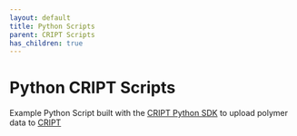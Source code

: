 ```yaml
---
layout: default
title: Python Scripts
parent: CRIPT Scripts
has_children: true
---
```


<!-- import fontawesome icons -->
<link rel="stylesheet" href="https://cdnjs.cloudflare.com/ajax/libs/font-awesome/6.4.0/css/all.min.css" integrity="sha512-iecdLmaskl7CVkqkXNQ/ZH/XLlvWZOJyj7Yy7tcenmpD1ypASozpmT/E0iPtmFIB46ZmdtAc9eNBvH0H/ZpiBw==" crossorigin="anonymous" referrerpolicy="no-referrer" />


# <i class="fa-solid fa-code"></i> Python CRIPT Scripts

Example Python Script built with the [CRIPT Python SDK](https://c-accel-cript.github.io/cript/) 
to upload polymer data to [CRIPT](https://criptapp.org/)
